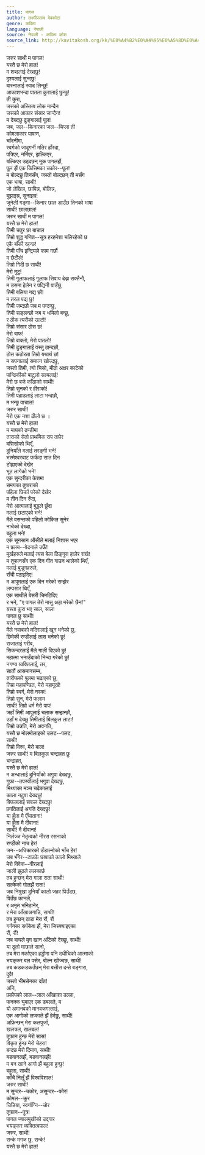 ```yaml
---
title: पागल
author: लक्ष्मीप्रसाद देवकोटा
genre: कविता
language: नेपाली
source: नेपाली - कविता कोश
source_link: http://kavitakosh.org/kk/%E0%A4%B2%E0%A4%95%E0%A5%8D%E0%A4%B7%E0%A5%8D%E0%A4%AE%E0%A5%80%E0%A4%AA%E0%A5%8D%E0%A4%B0%E0%A4%B8%E0%A4%BE%E0%A4%A6_%E0%A4%A6%E0%A5%87%E0%A4%B5%E0%A4%95%E0%A5%8B%E0%A4%9F%E0%A4%BE
---
```


जरुर साथी म पागल!  
यस्तै छ मेरो हाल!  
म शब्दलाई देख्दछु!  
दृश्यलाई सुन्दछु!  
बास्नालाई स्वाद लिन्छु!  
आकाशभन्दा पातला कुरालाई छुन्छु!  
ती कुरा,  
जसको अस्तित्व लोक मान्दैन  
जसको आकार संसार जान्दैन!  
म देख्दछु ढुङ्गालाई पूल!  
जब, जल--किनारका जल--चिप्ला ती  
कोमलाकार पाषाण,  
चाँदनीमा,  
स्वर्गको जादूगर्नी मतिर हाँस्दा,  
पत्रिएर, नर्मिएर, झल्किएर,  
बल्किएर उठ्दछन् मूक पागलझैं,  
पूल झैं एक किसिमका चकोर--पूल!  
म बोल्दछु तिनसँग, जस्तो बोल्दछन् ती मसँग  
एक भाषा, साथी!  
जो लेखिन्न, छापिन्न, बोलिन्न,  
बुझाइन्न, सुनाइन्न!  
जुनेली गङ्गा--किनार छाल आउँछ तिनको भाषा  
साथी! छालछाल!  
जरुर साथी म पागल!  
यस्तै छ मेरो हाल!  
तिमी चतुर छा बाचाल  
तिम्रो शुद्ध गणित--सूत्र हरहमेशा चलिरहेको छ  
एकै बाँकी रहन्छ!  
तिमी पाँच इन्द्रियले काम गर्छौ  
म छैटौँले!  
तिम्रो गिदी छ साथी!  
मेरो मुटु!  
तिमी गुलाफलाई गुलाफ सिवाय देख्न सक्तैनौ,  
म उसमा हेलेन र पद्यिनी पाउँछु,  
तिमी बलिया गद्य छौ!  
म तरल पद्य छु!  
तिमी जम्दछौ जब म पग्दन्छु,  
तिमी सङ्लन्छौ जब म धमिलो बन्छु,  
र ठीक त्यसैको उल्टो!  
तिम्रो संसार ठोस छ!  
मेरो बाफ!  
तिम्रो बाक्लो, मेरो पातलो!  
तिमी ढुङ्गालाई वस्तु ठान्दछौ,  
ठोस कठोरता तिम्रो यथार्थ छ!  
म सपनालाई समात्न खोज्दछु,  
जस्तो तिमी, त्यो चिसो, मीठो अक्षर काटेको  
पान्ढिकीको बाटुलो सत्यलाई!  
मेरो छ बजे काँढाको साथी!  
तिम्रो सुनको र हीराको!  
तिमी पहाडलाई लाटा भन्दछौ,  
म भन्छु वाचाल!  
जरुर साथी!  
मेरो एक नशा ढीलो छ ।  
यस्तै छ मेरो हाल!  
म माघको ठण्डीमा  
ताराको सेतो प्राथमिक राप तापेर  
बसिरहेको थिएँ,  
दुनियाँले मलाई तरङ्गी भने!  
भस्मेश्वरबाट फर्कदा सात दिन  
टोह्लाएको देखेर  
भूत लागेको भने!  
एक सुन्दरीका केशमा  
समयका तुषाराको  
पहिला छिर्का परेको देखेर  
म तीन दिन रुँदा,  
मेरो आत्मालाई बुद्धले छुँदा  
मलाई छटाएको भने!  
मैले वसन्तको पहिलो कोकिल सुनेर  
नाचेको देख्दा,  
बहुला भने!  
एक सूनसान औंसीले मलाई निशास भएर  
म प्रलय--वेदनाले उफ्रेँ!  
मूर्खहरुले मलाई त्यस बेला ठिङ्गुरा हालेर राखे!  
म तूफानसँग एक दिन गीत गाउन थालेको थिएँ,  
मलाई बुज्रुगहरुले,  
राँची पठाइदिए!  
म आपूमलाई एक दिन मरेको सम्झेर  
लम्पसार थिएँ,  
एक साथीले बेसरी चिमटिदिए  
र भने, "ए पागल तेरो मासु अझ मरेको छैन!"  
यस्ता कुरा भए साल, साल!  
पागल छु साथी!  
यस्तै छ मेरो हाल!  
मैले नवाबको मदिरालाई खून भनेको छु,  
छिमेकी रण्डीलाई लाश भनेको छु!  
राजालाई गरीब,  
सिकन्दरलाई मैले गाली दिएको छु!  
महात्मा भनाउँदाको निन्दा गरेको छु!  
नगण्य व्यक्तिलाई, तर,  
सातौं आसमानसम्म,  
तारीफको पुलमा चढाएको छु,  
तिम्रा महापण्डित, मेरो महामूर्ख!  
तिम्रो स्वर्ग, मेरो नरक!  
तिम्रो सुन, मेरो फलाम  
साथी! तिम्रो धर्म मेरो पाप!  
जहाँ तिमी आपूलाई चलाक सम्झन्छौ,  
उहाँ म देख्छु तिमीलाई बिलकुल लाटा!  
तिम्रो उन्नति, मेरो अवनति,  
यस्तै छ मोलमोलाइको उलट--पलट,  
साथी!  
तिम्रो विश्व, मेरो बाल!  
जरुर साथी! म बिलकुल चन्द्राहत छु  
चन्द्राहत,  
यस्तै छ मेरो हाल!  
म अन्धालाई दुनियाँको अगुवा देख्दछु,  
गुफा--तपस्वीलाई भगुवा देख्दछु,  
मिथ्याका मञ्च चढेकालाई  
काला नटुवा देख्दछु!  
विफललाई सफल देख्दछु!  
प्रगतिलाई अगति देख्दछु!  
या हुँला मै ऐँचाताना!  
या हुँला मै दीवाना!  
साथी! मै दीवाना!  
निर्लज्ज नेतृत्वको नीरस रसनाको  
रण्डीको नाच हेर!  
जन--अधिकारको डँडाल्नोको भाँच हेर!  
जब भँगेर--टाउके छापाको कालो मिथ्याले  
मेरो विवेक--वीरलाई  
जाली झुठले ललकार्छ  
तब हुन्छन् मेरा गाला राता साथी!  
सल्केको गोलझैं राता!  
जब निमुखा दुनियाँ कालो जहर पिउँदछ,  
पिउँछ कानले,  
र अमृत भनिठानेर,  
र मेरा आँखाअगाडि, साथी!  
तब हुन्छन् ठाडा मेरा रौं, रौं  
गर्गनका सर्पकेश झैं, मेरा जिस्क्याइएका  
रौं, रौं!  
जब बाघले मृग खान आँटेको देख्छु, साथी!  
या ठूलो माछाले सानो,  
तब मेरा मर्काएका हड्डीमा पनि दधीचिको आत्माको  
भयङ्कर बल पसेर, बोल्न खोज्दछ, साथी!  
तब कडकडकउँछन् मेरा बत्तीस दन्ते बङ्गारा,  
दुवै!  
जस्तो भीमसेनका दाँत!  
अनि,  
प्रकोपको लाल--लाल आँखाका डल्ला,  
फनक्क घुमाएर एक डबलले, म  
यो अमानवको मानवजगत्लाई,  
एक आगोको लप्काले झैं हेर्दछु, साथी!  
अफ्रिन्छन् मेरा कलपुर्जा,  
खलत्रल, खलबल!  
तूफान हुन्छ मेरो सास!  
विकृत हुन्छ मेरो चेहरा!  
बन्दछ मेरो दिमाग, साथी!  
बडवानलझैं, बडवानलझैं!  
म वन खाने आगो झैं बहुला हुन्छु!  
बहुला, साथी!  
काँचै निलूँ झैं विश्वविशाल!  
जरुर साथी!  
म सुन्दर--चकोर, असुन्दर--फोर!  
कोमल--क्रूर  
चिडिया, स्वर्गाग्नि--चोर  
तूफान--पुत्र!  
पागल ज्वालमुखीको उद्गार  
भयङ्कर व्यक्तित्वपाल!  
जरुर, साथी!  
सन्के मगज छु, सन्के!  
यस्तै छ मेरो हाल!

